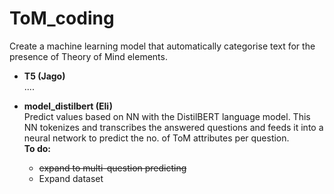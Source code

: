 # ToM_coding
Create a machine learning model that automatically categorise text for the presence of Theory of Mind elements.

* **T5 (Jago)** \
....

* **model_distilbert (Eli)** \
Predict values based on NN with the DistilBERT language model. This NN tokenizes and transcribes the answered questions and feeds it into a neural network to predict the no. of ToM attributes per question. \
**To do:** 
    * ~~expand to multi-question predicting~~
    * Expand dataset


